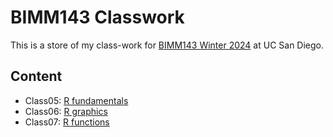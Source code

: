 # BIMM143 Classwork
This is a store of my class-work for [BIMM143 Winter 2024](https://bioboot.github.io/bimm143_W24/) at UC San Diego.

## Content
- Class05: [R fundamentals](https://github.com/ihlee1014/bimm143/blob/main/class05/class05.pdf)
- Class06: [R graphics](https://github.com/ihlee1014/bimm143/blob/main/class06/class06.pdf)
- Class07: [R functions](https://github.com/ihlee1014/bimm143/blob/main/class07/class07.pdf)
